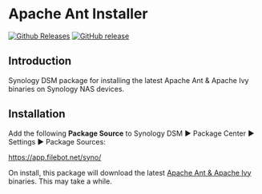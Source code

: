 # Apache Ant Installer
[![Github Releases](https://img.shields.io/github/downloads/rednoah/ant-installer/total.svg)](https://github.com/rednoah/ant-installer/releases)
[![GitHub release](https://img.shields.io/github/release/rednoah/ant-installer.svg)](https://www.apache.org/dist/ant/)

## Introduction
Synology DSM package for installing the latest Apache Ant & Apache Ivy binaries on Synology NAS devices.

## Installation
Add the following __Package Source__ to Synology DSM ► Package Center ► Settings ► Package Sources:

https://app.filebot.net/syno/

On install, this package will download the latest [Apache Ant & Apache Ivy](https://www.apache.org/dist/ant/) binaries. This may take a while.
